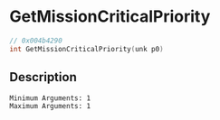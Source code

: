 # GetMissionCriticalPriority
```c
// 0x004b4290
int GetMissionCriticalPriority(unk p0)
```
## Description
```
Minimum Arguments: 1
Maximum Arguments: 1
```
